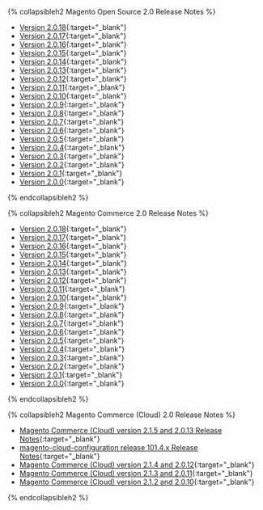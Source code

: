 <div markdown="1">

{% collapsibleh2 Magento Open Source 2.0 Release Notes %}

*	[Version 2.0.18]({{page.baseurl}}/release-notes/ReleaseNotes2.0.18CE.html){:target="_blank"}
*	[Version 2.0.17]({{page.baseurl}}/release-notes/ReleaseNotes2.0.17CE.html){:target="_blank"}
*	[Version 2.0.16]({{page.baseurl}}/release-notes/ReleaseNotes2.0.16CE.html){:target="_blank"}
*	[Version 2.0.15]({{page.baseurl}}/release-notes/ReleaseNotes2.0.15CE.html){:target="_blank"}
*	[Version 2.0.14]({{page.baseurl}}/release-notes/ReleaseNotes2.0.14CE.html){:target="_blank"}
*	[Version 2.0.13]({{page.baseurl}}/release-notes/ReleaseNotes2.0.13CE.html){:target="_blank"}
*	[Version 2.0.12]({{page.baseurl}}/release-notes/ReleaseNotes2.0.12CE.html){:target="_blank"}
*	[Version 2.0.11]({{page.baseurl}}/release-notes/ReleaseNotes2.0.11CE.html){:target="_blank"}
*	[Version 2.0.10]({{page.baseurl}}/release-notes/ReleaseNotes2.0.10CE.html){:target="_blank"}
*	[Version 2.0.9]({{page.baseurl}}/release-notes/ReleaseNotes2.0.9CE.html){:target="_blank"}
*	[Version 2.0.8]({{page.baseurl}}/release-notes/ReleaseNotes2.0.8CE.html){:target="_blank"}
*	[Version 2.0.7]({{page.baseurl}}/release-notes/ReleaseNotes2.0.7CE.html){:target="_blank"}
*	[Version 2.0.6]({{page.baseurl}}/release-notes/ReleaseNotes2.0.6CE.html){:target="_blank"}
*	[Version 2.0.5]({{page.baseurl}}/release-notes/ReleaseNotes2.0.5CE.html){:target="_blank"}
*	[Version 2.0.4]({{page.baseurl}}/release-notes/ReleaseNotes2.0.4CE.html){:target="_blank"}
*	[Version 2.0.3]({{page.baseurl}}/release-notes/ReleaseNotes2.0.3CE.html){:target="_blank"}
*	[Version 2.0.2](http://docs.magento.com/m2/ce/user_guide/magento/release-notes-ce-2.0.2.html){:target="_blank"}
*	[Version 2.0.1](http://docs.magento.com/m2/ce/user_guide/magento/release-notes-ce-2.0.1.html){:target="_blank"}
*	[Version 2.0.0](http://docs.magento.com/m2/ce/user_guide/magento/release-notes-ce-2.0.html){:target="_blank"}

{% endcollapsibleh2 %}

{% collapsibleh2 Magento Commerce 2.0 Release Notes %}

*	[Version 2.0.18]({{page.baseurl}}/release-notes/ReleaseNotes2.0.18EE.html){:target="_blank"}
*	[Version 2.0.17]({{page.baseurl}}/release-notes/ReleaseNotes2.0.17EE.html){:target="_blank"}
*	[Version 2.0.16]({{page.baseurl}}/release-notes/ReleaseNotes2.0.16EE.html){:target="_blank"}
*	[Version 2.0.15]({{page.baseurl}}/release-notes/ReleaseNotes2.0.15EE.html){:target="_blank"}
*	[Version 2.0.14]({{page.baseurl}}/release-notes/ReleaseNotes2.0.14EE.html){:target="_blank"}
*	[Version 2.0.13]({{page.baseurl}}/release-notes/ReleaseNotes2.0.13EE.html){:target="_blank"}
*	[Version 2.0.12]({{page.baseurl}}/release-notes/ReleaseNotes2.0.12EE.html){:target="_blank"}
*	[Version 2.0.11]({{page.baseurl}}/release-notes/ReleaseNotes2.0.11EE.html){:target="_blank"}
*	[Version 2.0.10]({{page.baseurl}}/release-notes/ReleaseNotes2.0.10EE.html){:target="_blank"}
*	[Version 2.0.9]({{page.baseurl}}/release-notes/ReleaseNotes2.0.9EE.html){:target="_blank"}
*	[Version 2.0.8]({{page.baseurl}}/release-notes/ReleaseNotes2.0.8EE.html){:target="_blank"}
*	[Version 2.0.7]({{page.baseurl}}/release-notes/ReleaseNotes2.0.7EE.html){:target="_blank"}
*	[Version 2.0.6]({{page.baseurl}}/release-notes/ReleaseNotes2.0.6EE.html){:target="_blank"}
*	[Version 2.0.5]({{page.baseurl}}/release-notes/ReleaseNotes2.0.5EE.html){:target="_blank"}
*	[Version 2.0.4]({{page.baseurl}}/release-notes/ReleaseNotes2.0.4EE.html){:target="_blank"}
*	[Version 2.0.3]({{page.baseurl}}/release-notes/ReleaseNotes2.0.3EE.html){:target="_blank"}
*	[Version 2.0.2](http://docs.magento.com/m2/ee/user_guide/magento/release-notes-ee-2.0.2.html){:target="_blank"}
*	[Version 2.0.1](http://docs.magento.com/m2/ee/user_guide/magento/release-notes-ee-2.0.1.html){:target="_blank"}
*	[Version 2.0.0](http://docs.magento.com/m2/ee/user_guide/magento/release-notes-ee-2.0.html){:target="_blank"}

{% endcollapsibleh2 %}

{% collapsibleh2 Magento Commerce (Cloud) 2.0 Release Notes %}

*	[Magento Commerce (Cloud) version 2.1.5 and 2.0.13 Release Notes]({{page.baseurl}}/cloud/release-notes/CloudReleaseNotes2.1.5.html){:target="_blank"}
*	[magento-cloud-configuration release 101.4.x Release Notes]({{page.baseurl}}/cloud/release-notes/CloudReleaseNotes101.4.html){:target="_blank"}
*	[Magento Commerce (Cloud) version 2.1.4 and 2.0.12]({{page.baseurl}}/cloud/release-notes/CloudReleaseNotes2.1.4.html){:target="_blank"}
*	[Magento Commerce (Cloud) version 2.1.3 and 2.0.11]({{page.baseurl}}/cloud/release-notes/CloudReleaseNotes2.1.3.html){:target="_blank"}
*	[Magento Commerce (Cloud) version 2.1.2 and 2.0.10]({{page.baseurl}}/cloud/release-notes/CloudReleaseNotes2.1.2.html){:target="_blank"}

{% endcollapsibleh2 %}
